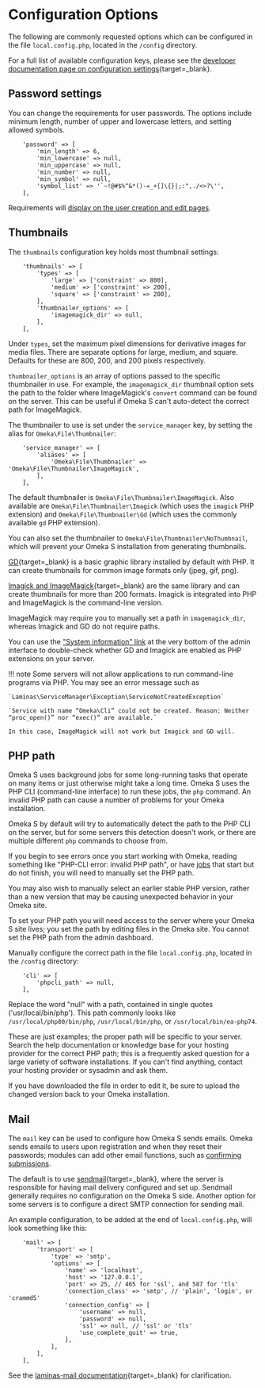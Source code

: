 # Configuration Options

The following are commonly requested options which can be configured in the file `local.config.php`, located in the `/config` directory. 

For a full list of available configuration keys, please see the [developer documentation page on configuration settings](https://omeka.org/s/docs/developer/configuration/){target=_blank}. 

## Password settings
You can change the requirements for user passwords. The options include minimum length, number of upper and lowercase letters, and setting allowed symbols.

```
    'password' => [
        'min_length' => 6,
        'min_lowercase' => null,
        'min_uppercase' => null,
        'min_number' => null,
        'min_symbol' => null,
        'symbol_list' => '`~!@#$%^&*()-=_+[]\{}|;:",./<>?\'',
    ],
```
Requirements will [display on the user creation and edit pages](admin/users.md#password).



## Thumbnails

The `thumbnails` configuration key holds most thumbnail settings:

```
    'thumbnails' => [
        'types' => [
            'large' => ['constraint' => 800],
            'medium' => ['constraint' => 200],
            'square' => ['constraint' => 200],
        ],
        'thumbnailer_options' => [
            'imagemagick_dir' => null,
        ],
    ],
```

Under `types`, set the maximum pixel dimensions for derivative images for media files. There are separate options for large, medium, and square. Defaults for these are 800, 200, and 200 pixels respectively.

`thumbnailer_options` is an array of options passed to the specific thumbnailer in use. For example, the `imagemagick_dir` thumbnail option sets the path to the folder where ImageMagick's `convert` command can be found on the server. This can be useful if Omeka S can't auto-detect the correct path for ImageMagick.

The thumbnailer to use is set under the `service_manager` key, by setting the
alias for `Omeka\File\Thumbnailer`:

```
    'service_manager' => [
        'aliases' => [
            'Omeka\File\Thumbnailer' => 'Omeka\File\Thumbnailer\ImageMagick',
        ],
    ],
```

The default thumbnailer is `Omeka\File\Thumbnailer\ImageMagick`. Also available are `Omeka\File\Thumbnailer\Imagick` (which uses the `imagick` PHP extension) and `Omeka\File\Thumbnailer\Gd` (which uses the commonly available `gd` PHP extension).

You can also set the thumbnailer to `Omeka\File\Thumbnailer\NoThumbnail`, which will prevent your Omeka S installation from generating thumbnails. 

[GD](https://secure.php.net/manual/en/intro.image.php){target=_blank} is a basic graphic library installed by default with PHP. It can create thumbnails for common image formats only (jpeg, gif, png). 

[Imagick and ImageMagick](https://www.imagemagick.org){target=_blank} are the same library and can create thumbnails for more than 200 formats. Imagick is integrated into PHP and ImageMagick is the command-line version. 

ImageMagick may require you to manually set a path in `imagemagick_dir`, whereas Imagick and GD do not require paths.

You can use the ["System information" link](admin-dashboard.md#system-information) at the very bottom of the admin interface to double-check whether GD and Imagick are enabled as PHP extensions on your server.

!!! note
	Some servers will not allow applications to run command-line programs via PHP. You may see an error message such as 

	`Laminas\ServiceManager\Exception\ServiceNotCreatedException`

	`Service with name “Omeka\Cli” could not be created. Reason: Neither “proc_open()” nor “exec()” are available.`

	In this case, ImageMagick will not work but Imagick and GD will.

## PHP path

Omeka S uses background jobs for some long-running tasks that operate on many items or just otherwise might take a long time. Omeka S uses the PHP CLI (command-line interface) to run these jobs, the `php` command. An invalid PHP path can cause a number of problems for your Omeka installation. 

Omeka S by default will try to automatically detect the path to the PHP CLI on the server, but for some servers this detection doesn't work, or there are multiple different `php` commands to choose from. 

If you begin to see errors once you start working with Omeka, reading something like "PHP-CLI error: invalid PHP path", or have [jobs](admin/jobs.md) that start but do not finish, you will need to manually set the PHP path.

You may also wish to manually select an earlier stable PHP version, rather than a new version that may be causing unexpected behavior in your Omeka site.

To set your PHP path you will need access to the server where your Omeka S site lives; you set the path by editing files in the Omeka site. You cannot set the PHP path from the admin dashboard.

Manually configure the correct path in the file `local.config.php`, located in the `/config` directory:

```
    'cli' => [
        'phpcli_path' => null,
    ],
```

Replace the word "null" with a path, contained in single quotes ('usr/local/bin/php'). This path commonly looks like `/usr/local/php80/bin/php`, `/usr/local/bin/php`, or `/usr/local/bin/ea-php74`.

These are just examples; the proper path will be specific to your server. Search the help documentation or knowledge base for your hosting provider for the correct PHP path; this is a frequently asked question for a large variety of software installations. If you can't find anything, contact your hosting provider or sysadmin and ask them.

If you have downloaded the file in order to edit it, be sure to upload the changed version back to your Omeka installation.

## Mail

The `mail` key can be used to configure how Omeka S sends emails. Omeka sends emails to users upon registration and when they reset their passwords; modules can add other email functions, such as [confirming submissions](modules/collecting.md). 

The default is to use [sendmail](https://en.wikipedia.org/wiki/Sendmail){target=_blank}, where the server is responsible for having mail delivery configured and set up. Sendmail generally requires no configuration on the Omeka S side. Another option for some servers is to configure a direct SMTP connection for sending mail. 

An example configuration, to be added at the end of `local.config.php`, will look something like this:

```
    'mail' => [
        'transport' => [
            'type' => 'smtp',
            'options' => [
                'name' => 'localhost',
                'host' => '127.0.0.1',
                'port' => 25, // 465 for 'ssl', and 587 for 'tls'
                'connection_class' => 'smtp', // 'plain', 'login', or 'crammd5'
                'connection_config' => [
                    'username' => null,
                    'password' => null,
                    'ssl' => null, // 'ssl' or 'tls'
                    'use_complete_quit' => true,
                ],
            ],
        ],
    ],
```

See the [laminas-mail documentation](https://docs.laminas.dev/laminas-mail/transport/smtp-options/){target=_blank} for clarification.